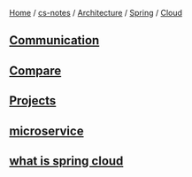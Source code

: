 [Home](https://mengxianbin.github.io) /
[cs-notes](https://mengxianbin.github.io/cs-notes/site) /
[Architecture](https://mengxianbin.github.io/cs-notes/site/Architecture) /
[Spring](https://mengxianbin.github.io/cs-notes/site/Architecture/Spring) /
[Cloud](https://mengxianbin.github.io/cs-notes/site/Architecture/Spring/Cloud)

## [Communication](https://mengxianbin.github.io/cs-notes/site/Architecture/Spring/Cloud/Communication/)

## [Compare](https://mengxianbin.github.io/cs-notes/site/Architecture/Spring/Cloud/Compare/)

## [Projects](https://mengxianbin.github.io/cs-notes/site/Architecture/Spring/Cloud/Projects/)

## [microservice](https://mengxianbin.github.io/cs-notes/site/Architecture/Spring/Cloud/microservice)

## [what is spring cloud](https://mengxianbin.github.io/cs-notes/site/Architecture/Spring/Cloud/what%20is%20spring%20cloud)
